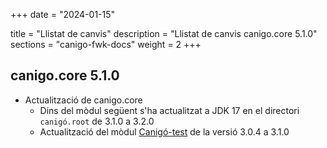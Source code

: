 +++
date        = "2024-01-15"

title       = "Llistat de canvis"
description = "Llistat de canvis canigo.core 5.1.0"
sections    = "canigo-fwk-docs"
weight		= 2
+++
## canigo.core 5.1.0

- Actualització de canigo.core
  - Dins del mòdul següent s'ha actualitzat a JDK 17 en el directori `canigó.root` de 3.1.0 a 3.2.0
  - Actualització del mòdul [Canigó-test](/plataformes/canigo/documentacio-llibreries/canigo.test/3.1.0/) de la versió 3.0.4 a 3.1.0
